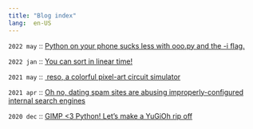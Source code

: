 ```yaml
---
title: "Blog index"
lang:  en-US
---
```

`2022 may`	::	[Python on your phone sucks less with ooo.py and the -i flag.](./posts/python_mobile.html)

`2022 jan`	::	[You can sort in linear time!](./posts/linear_sorting.html)

`2021 may`	::	[ reso, a colorful pixel-art circuit simulator](./posts/reso_intro.html)

`2021 apr`	::	[Oh no, dating spam sites are abusing improperly-configured internal search engines](./posts/seo_dating_spam.html)

`2020 dec`	::	[GIMP <3 Python! Let’s make a YuGiOh rip off](./posts/gimp_and_python.html)

